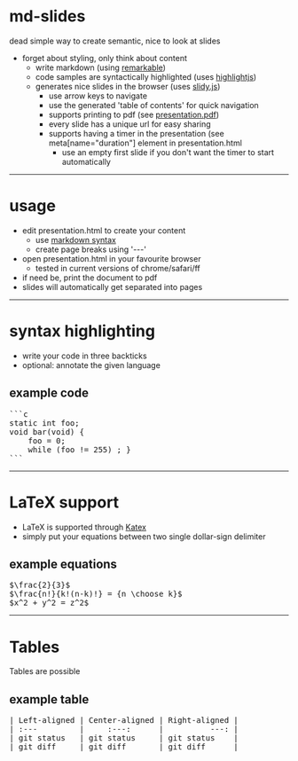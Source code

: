 # md-slides
dead simple way to create semantic, nice to look at slides

  * forget about styling, only think about content
    * write markdown (using [remarkable](https://github.com/jonschlinkert/remarkable))
    * code samples are syntactically highlighted (uses [highlightjs](https://highlightjs.org))
    * generates nice slides in the browser (uses [slidy.js](http://www.w3.org/Talks/Tools/Slidy2/))
      * use arrow keys to navigate
      * use the generated 'table of contents' for quick navigation
      * supports printing to pdf (see [presentation.pdf](https://github.com/munen/p_slides/raw/master/build/presentation.pdf))
      * every slide has a unique url for easy sharing
      * supports having a timer in the presentation (see meta[name="duration"] element in presentation.html
        * use an empty first slide if you don't want the timer to start
          automatically

---
# usage

* edit presentation.html to create your content
  * use [markdown syntax](http://commonmark.org)
  * create page breaks using '---'
* open presentation.html in your favourite browser
  * tested in current versions of chrome/safari/ff
* if need be, print the document to pdf
 * slides will automatically get separated into pages

---
# syntax highlighting

* write your code in three backticks
* optional: annotate the given language

## example code

<pre>
```c
static int foo;
void bar(void) {
    foo = 0;
    while (foo != 255) ; }
```
</pre>


---
# LaTeX support

* LaTeX is supported through [Katex](https://github.com/Khan/KaTeX)
* simply put your equations between two single dollar-sign delimiter

## example equations

<pre>
$\frac{2}{3}$
$\frac{n!}{k!(n-k)!} = {n \choose k}$
$x^2 + y^2 = z^2$
</pre>


---

# Tables

Tables are possible

## example table

<pre>
| Left-aligned | Center-aligned | Right-aligned |
| :---         |     :---:      |          ---: |
| git status   | git status     | git status    |
| git diff     | git diff       | git diff      |
</pre>
